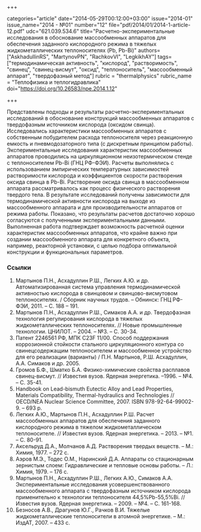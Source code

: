 +++

categories="article"
date="2014-05-29T00:12:00+03:00"
issue="2014-01"
issue_name="2014 - №01"
number="12"
file="pdf/2014/01/2014-1-article-12.pdf"
udc="621.039.534.6"
title="Расчетно-экспериментальные исследования в обоснование массообменных аппаратов для обеспечения заданного кислородного режима в тяжелых жидкометаллических теплоносителях (Pb, Pb-Bi)"
authors=["AskhadullinRS", "MartynovPN", "RachkovVI", "LegkikhAY"]
tags=["термодинамическая активность", "кислород", "растворимость", "свинец", "свинец-висмут", "оксид", "теплоноситель", "массообменный аппарат", "твердофазный метод"]
rubric = "thermalphysics"
rubric_name = "Теплофизика и теплогидравлика"
doi="https://doi.org/10.26583/npe.2014.1.12"

+++

Представлены подходы и результаты расчетно-экспериментальных исследований в обоснование конструкций массообменных аппаратов с твердофазным источником кислорода (оксидом свинца). Исследовались характеристики массообменных аппаратов с собственным побудителем расхода теплоносителя через реакционную емкость и пневмодозаторного типа (с дискретным принципом работы). Экспериментальные исследования характеристик массообменных аппаратов проводились на циркуляционном неизотермическом стенде с теплоносителем Pb-Bi (ГНЦ РФ-ФЭИ). Расчеты выполнялись с использованием эмпирических температурных зависимостей растворимости кислорода и коэффициентов скорости растворения оксида свинца в Pb-Bi. Растворение оксида свинца в массообменном аппарата рассматривалось как процесс физического растворения твердого тела. В результате исследований получены зависимости для термодинамической активности кислорода на выходе из массообменного аппарата и для производительности аппаратов от режима работы. Показано, что результаты расчетов достаточно хорошо согласуются с полученными экспериментальными данными. Выполненная работа подтверждает возможность расчетной оценки характеристик массообменных аппаратов, что крайне важно при создании массообменного аппарата для конкретного объекта, например, реакторной установки, с целью подбора оптимальной конструкции и функциональных параметров.

### Ссылки

1. Мартынов П.Н., Асхадуллин Р.Ш., Легких А.Ю. и др. Автоматизированная система управления термодинамической активностью кислорода в свинцовом и свинцово-висмутовом теплоносителях. / Сборник научных трудов. – Обнинск: ГНЦ РФ-ФЭИ, 2011. – С. 188 – 191.
2. Мартынов П.Н., Асхадуллин Р.Ш., Симаков А.А. и др. Твердофазная технология регулирования кислорода в тяжелых жидкометаллических теплоносителях. // Новые промышленные технологии. ЦНИЛОТ. – 2004. – №3. – С. 30-34.
3. Патент 2246561 РФ, МПК C23F 11/00. Способ поддержания коррозионной стойкости стального циркуляционного контура со свинецсодержащим теплоносителем и массообменное устройство для его реализации (варианты) / П.Н. Мартынов, Р.Ш. Асхадуллин, А.А. Симаков и др. 2005.
4. Громов Б.Ф., Шматко Б.А. Физико-химические свойства расплавов свинец-висмут. // Известия вузов. Ядерная энергетика. –1996. – №4. – С. 35-41.
5. Handbook on Lead-bismuth Eutectic Alloy and Lead Properties, Materials Compatibility, Thermal-hydraulics and Technologies // OECD/NEA Nuclear Science Committee, 2007. ISBN 978-92-64-99002-9. – 693 p.
6. Легких А.Ю., Мартынов П.Н., Асхадуллин Р.Ш. Расчет массообменных аппаратов для обеспечения заданного кислородного режима в тяжелом жидкометаллическом теплоносителе. // Известия вузов. Ядерная энергетика. – 2013. – №1. – С. 80-91.
7. Аксельруд Д.А., Молчанов А.Д. Растворения твердых веществ. – М.: Химия, 1977. – 272 с.
8. Аэров М.Э., Тодес О.М., Наринский Д.А. Аппараты со стационарным зернистым слоем: Гидравлические и тепловые основы работы. – Л.: Химия, 1979. – 176 с.
9. Мартынов П.Н., Асхадуллин Р.Ш., Легких А.Ю., Симаков А.А. Экспериментальные исследования усовершенствованного массообменного аппарата с твердофазным источником кислорода применительно к технологии теплоносителя 44,5%Pb-55,5%Bi. // Известия вузов. Ядерная энергетика. – 2009. – №4. – С. 161-168.
10. Безносов А.В., Драгунов Ю.Г., Рачков В.И. Тяжелые жидкометаллические теплоносители в атомной энергетике. – М.: ИздАТ, 2007. – 433 с.